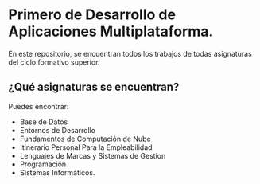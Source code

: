 # Primero de Desarrollo de Aplicaciones Multiplataforma.
En este repositorio, se encuentran todos los trabajos de todas asignaturas del ciclo formativo superior.

## ¿Qué asignaturas se encuentran?
Puedes encontrar:
- Base de Datos
- Entornos de Desarrollo
- Fundamentos de Computación de Nube
- Itinerario Personal Para la Empleabilidad
- Lenguajes de Marcas y Sistemas de Gestion
- Programación
- Sistemas Informáticos.
